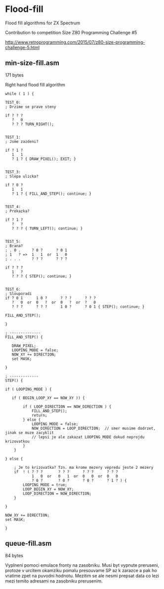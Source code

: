 # Flood-fill
Flood fill algorithms for ZX Spectrum

Contribution to competition Size Z80 Programming Challenge #5

http://www.retroprogramming.com/2015/07/z80-size-programming-challenge-5.html

min-size-fill.asm 
------------------
171 bytes

Right hand flood fill algorithm 


    while ( 1 ) {

    TEST_0: 
    ; Drzime se prave steny

    if ? ? ?
       ?   0
       ? ? ? TURN_RIGHT();


    TEST_1:
    ; Jsme zazdeni?

    if ? 1 ?
       1   1
       ? 1 ? { DRAW_PIXEL(); EXIT; }
    
   
    TEST_3:
    ; Slepa ulicka?  

    if ? 0 ?
       1   1
       ? 1 ? { FILL_AND_STEP(); continue; }

   
    TEST_4:
    ; Prekazka?

    if ? 1 ?
       ?   ?
       ? ? ? { TURN_LEFT(); continue; }


    TEST_5:
    ; Brana?
    ; . 0 .     ? 0 ?      ? 0 1
    ; 1   ? =>  1   1  or  1   0
    ; . . .     ? ? ?      ? ? ?

    if ? ? ?
       1   ?
       ? ? ? { STEP(); continue; }

   
    TEST_6:
    ; Slouporadi
    if ? 0 1      1 0 ?      ? ? ?      ? ? ?
       ?   0  or  0   ?  or  0   ?  or  ?   0
       ? ? ?      ? ? ?      1 0 ?      ? 0 1 { STEP(); continue; }
  
    FILL_AND_STEP(); 

    }

    ; --------------
    FILL_AND_STEP() {
    
       DRAW_PIXEL;
       LOOPING_MODE = false;
       NOW_XY += DIRECTION;
       set MASK;
    
    }

    ; -------------
    STEP() {
    
    if ( LOOPING_MODE ) {
    
       if ( BEGIN_LOOP_XY == NOW_XY )) {
    
            if ( LOOP_DIRECTION == NOW_DIRECTION ) { 
                FILL_AND_STEP(); 
                return; 
            } else { 
                LOOPING_MODE = false; 
                NOW_DIRECTION = LOOP_DIRECTION;  // smer musime dodrzet, jinak se muze zacyklit
                // lepsi je ale zakazat LOOPING_MODE dokud neprojdu krizovatkou
            }
        }
        
    } else {
    
        ; Je to krizovatka? Tzn. ma krome mezery vepredu jeste 2 mezery
        if  ! ( ? ? ?       ? ? ?      ? ? ?      ? ? ?
                1   0  or   0   1  or  0   0  or  0   0
                ? 0 ?       ? 0 ?      ? 0 ?      ? 1 ? ) { 
            LOOPING_MODE = true;  
            LOOP_BEGIN_XY = NOW_XY; 
            LOOP_DIRECTION = NOW_DIRECTION;
        }
        
    }
    
    NOW_XY += DIRECTION;
    set MASK;
    
    }
    

queue-fill.asm
--------------
84 bytes

Vyplneni pomoci emulace fronty na zasobniku. Musi byt vypnute preruseni, protoze v urcitem okamziku pomalu presouvame SP az k zarazce a pak ho vratime zpet na puvodni hodnotu. Mezitim se ale nesmi prepsat data co lezi mezi temito adresami na zasobniku prerusenim.

